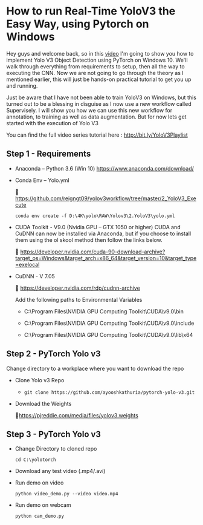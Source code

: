 # How to run Real-Time YoloV3 the Easy Way, using Pytorch on Windows

Hey guys and welcome back, so in this [video](http://bit.ly/YoloV3Playlist) I'm going to show you how to implement Yolo V3 Object Detection using PyTorch on Windows 10. We'll walk through everything from requirements to setup, then all the way to executing the CNN. Now we are not going to go through the theory as I mentioned earlier, this will just be hands-on practical tutorial to get you up and running. 

Just be aware that I have not been able to train YoloV3 on Windows, but this turned out to be a blessing in disguise as I now use a new workflow called Supervisely. I will show you how we can use this new workflow for annotation, to training as well as data augmentation. But for now lets get started with the execution of Yolo V3

You can find the full video series tutorial here : http://bit.ly/YoloV3Playlist

## Step 1 - Requirements

* Anaconda – Python 3.6 (Win 10) 
  https://www.anaconda.com/download/

* Conda Env – Yolo.yml

	🔗 https://github.com/reigngt09/yolov3workflow/tree/master/2_YoloV3_Execute

  ```conda env create -f D:\4K\yolo\RAW\Yolov3\2.YoloV3\yolo.yml```

* CUDA Toolkit - V9.0  (Nvidia GPU – GTX 1050 or higher)
  CUDA and CuDNN can now be installed via Anaconda, but if you choose to install them using the ol skool method then follow the links below.

	🔗 https://developer.nvidia.com/cuda-90-download-archive?target_os=Windows&target_arch=x86_64&target_version=10&target_type=exelocal 

* CuDNN - V 7.05 

	🔗 https://developer.nvidia.com/rdp/cudnn-archive

  Add the following paths to Environmental Variables
    * C:\Program Files\NVIDIA GPU Computing Toolkit\CUDA\v9.0\bin
  
    * C:\Program Files\NVIDIA GPU Computing Toolkit\CUDA\v9.0\include
    
    * C:\Program Files\NVIDIA GPU Computing Toolkit\CUDA\v9.0\lib\x64
    
## Step 2 - PyTorch Yolo v3
Change directory to a workplace where you want to download the repo                                                                                                                                                                                                     

  * Clone Yolo v3 Repo
  
	  * ```git clone https://github.com/ayooshkathuria/pytorch-yolo-v3.git```

  * Download the Weights
  
  	🔗https://pjreddie.com/media/files/yolov3.weights

## Step 3 - PyTorch Yolo v3

* Change Directory to cloned repo

	 ```cd C:\yolotorch```
	 
* Download any test video (.mp4/.avi)

* Run demo on video

	 ```python video_demo.py --video video.mp4```

* Run demo on webcam

	 ```python cam_demo.py```
